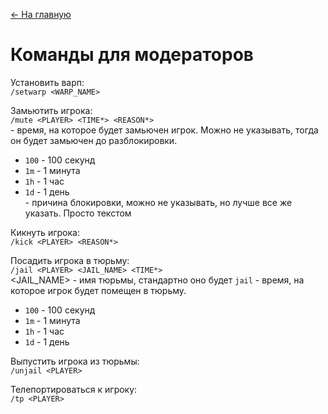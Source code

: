 [<- На главную](https://github.com/evgeniy-kotin/minecraft-v3?tab=readme-ov-file#оглавление)

# Команды для модераторов

Установить варп:</br>
`/setwarp <WARP_NAME>`

Замьютить игрока:</br>
`/mute <PLAYER> <TIME*> <REASON*>`</br>
<TIME> - время, на которое будет замьючен игрок. Можно не указывать, тогда он будет замьючен до разблокировки.</br>
- `100` - 100 секунд</br>
- `1m` - 1 минута</br>
- `1h` - 1 час</br>
- `1d` - 1 день</br>
<REASON> - причина блокировки, можно не указывать, но лучше все же указать. Просто текстом

Кикнуть игрока:</br>
`/kick <PLAYER> <REASON*>`

Посадить игрока в тюрьму:</br>
`/jail <PLAYER> <JAIL_NAME> <TIME*>`</br>
<JAIL_NAME> - имя тюрьмы, стандартно оно будет `jail`
<TIME> - время, на которое игрок будет помещен в тюрьму.</br>
- `100` - 100 секунд</br>
- `1m` - 1 минута</br>
- `1h` - 1 час</br>
- `1d` - 1 день</br>

Выпустить игрока из тюрьмы:</br>
`/unjail <PLAYER>`

Телепортироваться к игроку:</br>
`/tp <PLAYER>`